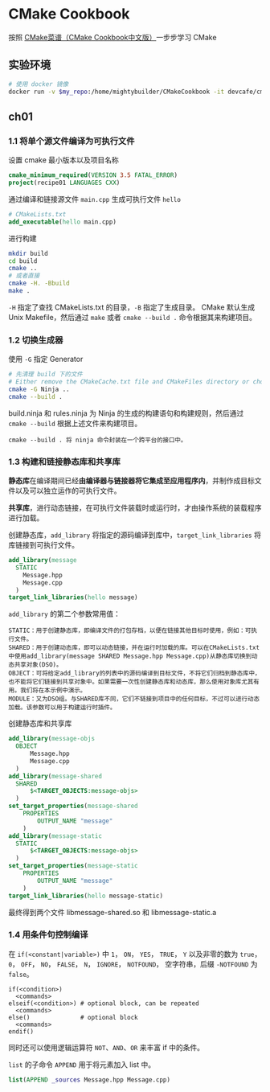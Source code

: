 # CMake Cookbook

按照 [CMake菜谱（CMake Cookbook中文版）](https://www.bookstack.cn/read/CMake-Cookbook/README.md)一步步学习 CMake

## 实验环境
```sh
# 使用 docker 镜像
docker run -v $my_repo:/home/mightybuilder/CMakeCookbook -it devcafe/cmake-cookbook_ubuntu-18.04
```

## ch01

### 1.1 将单个源文件编译为可执行文件

设置 cmake 最小版本以及项目名称
```cmake
cmake_minimum_required(VERSION 3.5 FATAL_ERROR)
project(recipe01 LANGUAGES CXX)
```

通过编译和链接源文件 `main.cpp` 生成可执行文件 `hello`
```Cmake
# CMakeLists.txt
add_executable(hello main.cpp)
```
进行构建
```sh
mkdir build
cd build
cmake ..
# 或者直接
cmake -H. -Bbuild
make .
```
`-H` 指定了查找 CMakeLists.txt 的目录，`-B` 指定了生成目录。
CMake 默认生成 Unix Makefile，然后通过 `make` 或者 `cmake --build .` 命令根据其来构建项目。 

### 1.2 切换生成器

使用 `-G` 指定 Generator
```sh
# 先清理 build 下的文件
# Either remove the CMakeCache.txt file and CMakeFiles directory or choose a different binary directory.
cmake -G Ninja ..
cmake --build .
```
build.ninja 和 rules.ninja 为 Ninja 的生成的构建语句和构建规则，然后通过 `cmake --build` 根据上述文件来构建项目。

    cmake --build . 将 ninja 命令封装在一个跨平台的接口中。

### 1.3 构建和链接静态库和共享库

**静态库**在编译期间已经**由编译器与链接器将它集成至应用程序内**，并制作成目标文件以及可以独立运作的可执行文件。

**共享库**，进行动态链接，在可执行文件装载时或运行时，才由操作系统的装载程序进行加载。

创建静态库，`add_library` 将指定的源码编译到库中，`target_link_libraries` 将库链接到可执行文件。
```cmake
add_library(message
  STATIC
    Message.hpp
    Message.cpp
  )
target_link_libraries(hello message)
```
`add_library` 的第二个参数常用值：

    STATIC：用于创建静态库，即编译文件的打包存档，以便在链接其他目标时使用，例如：可执行文件。
    SHARED：用于创建动态库，即可以动态链接，并在运行时加载的库。可以在CMakeLists.txt中使用add_library(message SHARED Message.hpp Message.cpp)从静态库切换到动态共享对象(DSO)。
    OBJECT：可将给定add_library的列表中的源码编译到目标文件，不将它们归档到静态库中，也不能将它们链接到共享对象中。如果需要一次性创建静态库和动态库，那么使用对象库尤其有用。我们将在本示例中演示。
    MODULE：又为DSO组。与SHARED库不同，它们不链接到项目中的任何目标，不过可以进行动态加载。该参数可以用于构建运行时插件。

创建静态库和共享库
```cmake
add_library(message-objs
  OBJECT
      Message.hpp
      Message.cpp
  )
add_library(message-shared
  SHARED
      $<TARGET_OBJECTS:message-objs>
  )
set_target_properties(message-shared
    PROPERTIES
        OUTPUT_NAME "message"
    )
add_library(message-static
  STATIC
      $<TARGET_OBJECTS:message-objs>
  )
set_target_properties(message-static
    PROPERTIES
        OUTPUT_NAME "message"
    )
target_link_libraries(hello message-static)
```
最终得到两个文件 libmessage-shared.so 和 libmessage-static.a

### 1.4 用条件句控制编译

在 `if(<constant|variable>)` 中 `1`， `ON`， `YES`， `TRUE`， `Y` 以及非零的数为 `true`，`0`， `OFF`， `NO`， `FALSE`， `N`， `IGNORE`， `NOTFOUND`， 空字符串，后缀 `-NOTFOUND` 为 `false`。

```camek
if(<condition>)
  <commands>
elseif(<condition>) # optional block, can be repeated
  <commands>
else()              # optional block
  <commands>
endif()
```
同时还可以使用逻辑运算符 `NOT`、`AND`、`OR` 来丰富 if 中的条件。

`list` 的子命令 `APPEND` 用于将元素加入 list 中。
```cmake
list(APPEND _sources Message.hpp Message.cpp)
```
